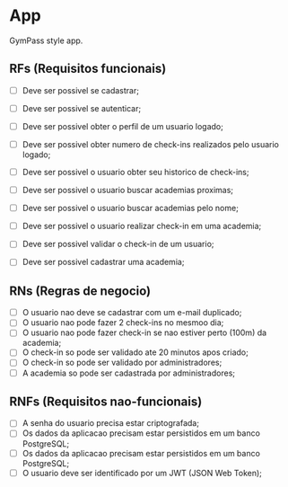 # App

GymPass style app.

## RFs (Requisitos funcionais)

- [ ] Deve ser possivel se cadastrar;
- [ ] Deve ser possivel se autenticar; 
- [ ] Deve ser possivel obter o perfil de um usuario logado; 
- [ ] Deve ser possivel obter numero de check-ins realizados pelo usuario logado;
- [ ] Deve ser possivel o usuario obter seu historico de check-ins;
- [ ] Deve ser possivel o usuario buscar academias proximas;
- [ ] Deve ser possivel o usuario buscar academias pelo nome;
- [ ] Deve ser possivel o usuario realizar check-in em uma academia;
- [ ] Deve ser possivel validar o check-in de um usuario;
- [ ] Deve ser possivel cadastrar uma academia;


## RNs (Regras de negocio)

- [ ] O usuario nao deve se cadastrar com um e-mail duplicado;
- [ ] O usuario nao pode fazer 2 check-ins no mesmoo dia;
- [ ] O usuario nao pode fazer check-in se nao estiver perto (100m) da academia;
- [ ] O check-in so pode ser validado ate 20 minutos apos criado;
- [ ] O check-in so pode ser validado por administradores;
- [ ] A academia so pode ser cadastrada por administradores;

## RNFs (Requisitos nao-funcionais)

- [ ] A senha do usuario precisa estar criptografada;
- [ ] Os dados da aplicacao precisam estar persistidos em um banco PostgreSQL;
- [ ] Os dados da aplicacao precisam estar persistidos em um banco PostgreSQL;
- [ ] O usuario deve ser identificado por um JWT (JSON Web Token);